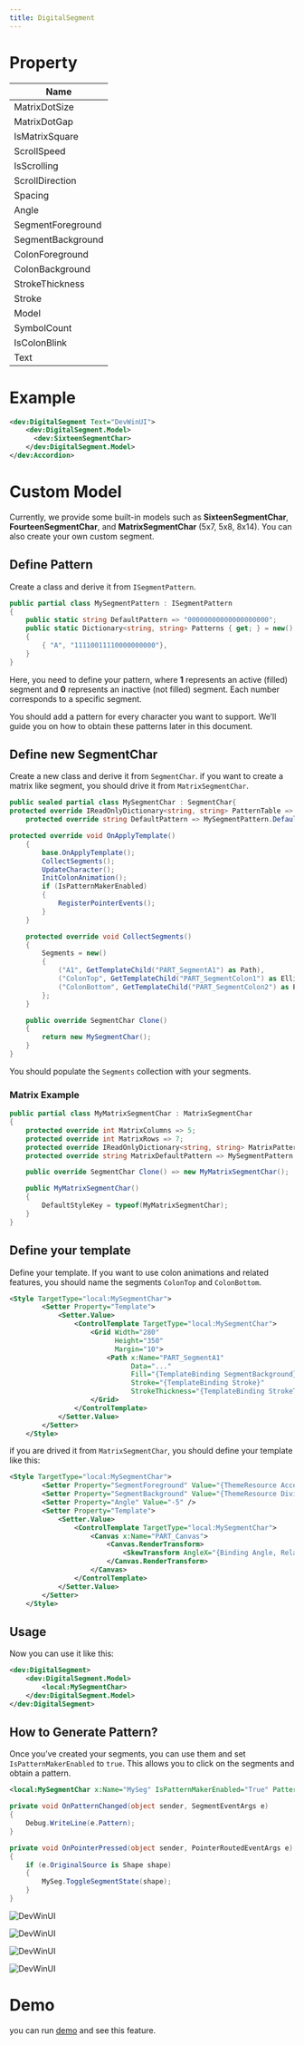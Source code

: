 ```yaml
---
title: DigitalSegment
---
```


# Property

|Name|
|-|
|MatrixDotSize|
|MatrixDotGap|
|IsMatrixSquare|
|ScrollSpeed|
|IsScrolling|
|ScrollDirection|
|Spacing|
|Angle|
|SegmentForeground|
|SegmentBackground|
|ColonForeground|
|ColonBackground|
|StrokeThickness|
|Stroke|
|Model|
|SymbolCount|
|IsColonBlink|
|Text|

# Example

```xml
<dev:DigitalSegment Text="DevWinUI">
    <dev:DigitalSegment.Model>
      <dev:SixteenSegmentChar>
    </dev:DigitalSegment.Model>
</dev:Accordion>
```

# Custom Model
Currently, we provide some built-in models such as **SixteenSegmentChar**, **FourteenSegmentChar**, and **MatrixSegmentChar** (5x7, 5x8, 8x14).
You can also create your own custom segment.

## Define Pattern
Create a class and derive it from `ISegmentPattern`.

```cs
public partial class MySegmentPattern : ISegmentPattern
{
    public static string DefaultPattern => "00000000000000000000";
    public static Dictionary<string, string> Patterns { get; } = new()
    {
        { "A", "11110011110000000000"},
    }
}
```

Here, you need to define your pattern, where **1** represents an active (filled) segment and **0** represents an inactive (not filled) segment.
Each number corresponds to a specific segment.

You should add a pattern for every character you want to support. We’ll guide you on how to obtain these patterns later in this document.

## Define new SegmentChar

Create a new class and derive it from `SegmentChar`. if you want to create a matrix like segment, you should drive it from `MatrixSegmentChar`.

```cs
public sealed partial class MySegmentChar : SegmentChar{
protected override IReadOnlyDictionary<string, string> PatternTable => MySegmentPattern.Patterns;
    protected override string DefaultPattern => MySegmentPattern.DefaultPattern;

protected override void OnApplyTemplate()
    {
        base.OnApplyTemplate();
        CollectSegments();
        UpdateCharacter();
        InitColonAnimation();
        if (IsPatternMakerEnabled)
        {
            RegisterPointerEvents();
        }
    }

    protected override void CollectSegments()
    {
        Segments = new()
        {
            ("A1", GetTemplateChild("PART_SegmentA1") as Path),
            ("ColonTop", GetTemplateChild("PART_SegmentColon1") as Ellipse),
            ("ColonBottom", GetTemplateChild("PART_SegmentColon2") as Ellipse),
        };
    }

    public override SegmentChar Clone()
    {
        return new MySegmentChar();
    }
}
```

You should populate the `Segments` collection with your segments.

### Matrix Example

```cs
public partial class MyMatrixSegmentChar : MatrixSegmentChar
{
    protected override int MatrixColumns => 5;
    protected override int MatrixRows => 7;
    protected override IReadOnlyDictionary<string, string> MatrixPatternTable => MySegmentPattern.Patterns;
    protected override string MatrixDefaultPattern => MySegmentPattern.DefaultPattern;

    public override SegmentChar Clone() => new MyMatrixSegmentChar();

    public MyMatrixSegmentChar()
    {
        DefaultStyleKey = typeof(MyMatrixSegmentChar);
    }
}
```

## Define your template
Define your template. If you want to use colon animations and related features, you should name the segments `ColonTop` and `ColonBottom`.

```xml
<Style TargetType="local:MySegmentChar">
        <Setter Property="Template">
            <Setter.Value>
                <ControlTemplate TargetType="local:MySegmentChar">
                    <Grid Width="280"
                          Height="350"
                          Margin="10">
                        <Path x:Name="PART_SegmentA1"
                              Data="..."
                              Fill="{TemplateBinding SegmentBackground}"
                              Stroke="{TemplateBinding Stroke}"
                              StrokeThickness="{TemplateBinding StrokeThickness}" />
                    </Grid>
                </ControlTemplate>
            </Setter.Value>
        </Setter>
    </Style>
```

if you are drived it from `MatrixSegmentChar`, you should define your template like this:
```xml
<Style TargetType="local:MySegmentChar">
        <Setter Property="SegmentForeground" Value="{ThemeResource AccentAAFillColorDefaultBrush}" />
        <Setter Property="SegmentBackground" Value="{ThemeResource DividerStrokeColorDefaultBrush}" />
        <Setter Property="Angle" Value="-5" />
        <Setter Property="Template">
            <Setter.Value>
                <ControlTemplate TargetType="local:MySegmentChar">
                    <Canvas x:Name="PART_Canvas">
                        <Canvas.RenderTransform>
                            <SkewTransform AngleX="{Binding Angle, RelativeSource={RelativeSource Mode=TemplatedParent}}" AngleY="0" />
                        </Canvas.RenderTransform>
                    </Canvas>
                </ControlTemplate>
            </Setter.Value>
        </Setter>
    </Style>
```

## Usage

Now you can use it like this:

```xml
<dev:DigitalSegment>
    <dev:DigitalSegment.Model>
        <local:MySegmentChar>
    </dev:DigitalSegment.Model>
</dev:DigitalSegment>
```

## How to Generate Pattern?
Once you’ve created your segments, you can use them and set `IsPatternMakerEnabled` to `true`. This allows you to click on the segments and obtain a pattern.

```xml
<local:MySegmentChar x:Name="MySeg" IsPatternMakerEnabled="True" PatternChanged="OnPatternChanged" PointerPressed="OnPointerPressed">
```

```cs
private void OnPatternChanged(object sender, SegmentEventArgs e)
{
    Debug.WriteLine(e.Pattern);
}

private void OnPointerPressed(object sender, PointerRoutedEventArgs e)
{
    if (e.OriginalSource is Shape shape)
    {
        MySeg.ToggleSegmentState(shape);
    }
}
```

![DevWinUI](https://raw.githubusercontent.com/ghost1372/DevWinUI-Resources/refs/heads/main/DevWinUI-Docs/DigitalSegment.gif)

![DevWinUI](https://raw.githubusercontent.com/ghost1372/DevWinUI-Resources/refs/heads/main/DevWinUI-Docs/SixteenSegmentChar.gif)

![DevWinUI](https://raw.githubusercontent.com/ghost1372/DevWinUI-Resources/refs/heads/main/DevWinUI-Docs/FourteenSegmentChar.gif)

![DevWinUI](https://raw.githubusercontent.com/ghost1372/DevWinUI-Resources/refs/heads/main/DevWinUI-Docs/MatrixSegmentChar.gif)

# Demo
you can run [demo](https://github.com/Ghost1372/DevWinUI) and see this feature.
